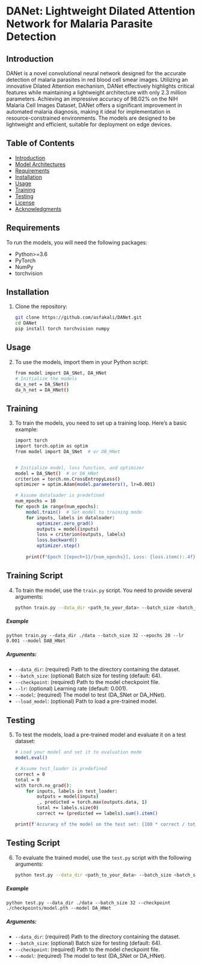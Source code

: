 # DANet: Lightweight Dilated Attention Network for Malaria Parasite Detection

## Introduction

DANet is a novel convolutional neural network designed for the accurate detection of malaria parasites in red blood cell smear images. Utilizing an innovative Dilated Attention mechanism, DANet effectively highlights critical features while maintaining a lightweight architecture with only 2.3 million parameters. Achieving an impressive accuracy of 98.02% on the NIH Malaria Cell Images Dataset, DANet offers a significant improvement in automated malaria diagnosis, making it ideal for implementation in resource-constrained environments. The models are designed to be lightweight and efficient, suitable for deployment on edge devices.

## Table of Contents

- [Introduction](#introduction)
- [Model Architectures](#model-architectures)
- [Requirements](#requirements)
- [Installation](#installation)
- [Usage](#usage)
- [Training](#training)
- [Testing](#testing)
- [License](#license)
- [Acknowledgments](#acknowledgments)



## Requirements

To run the models, you will need the following packages:

- Python>=3.6
- PyTorch
- NumPy
- torchvision

## Installation
1. Clone the repository:
   ```bash
   git clone https://github.com/asfakali/DANet.git
   cd DANet
   pip install torch torchvision numpy


## Usage
2. To use the models, import them in your Python script:
   ```bash
   from model import DA_SNet, DA_HNet
   # Initialize the models
   da_s_net = DA_SNet()
   da_h_net = DA_HNet()


## Training
3. To train the models, you need to set up a training loop. Here’s a basic example:
   ```bash
   import torch
   import torch.optim as optim
   from model import DA_SNet  # or DB_HNet


   # Initialize model, loss function, and optimizer
   model = DA_SNet()  # or DA_HNet
   criterion = torch.nn.CrossEntropyLoss()
   optimizer = optim.Adam(model.parameters(), lr=0.001)

   # Assume dataloader is predefined
   num_epochs = 10
   for epoch in range(num_epochs):
       model.train()  # Set model to training mode
       for inputs, labels in dataloader:
           optimizer.zero_grad()
           outputs = model(inputs)
           loss = criterion(outputs, labels)
           loss.backward()
           optimizer.step()
           
       print(f"Epoch [{epoch+1}/{num_epochs}], Loss: {loss.item():.4f}")

## Training Script
4. To train the model, use the `train.py` script. You need to provide several arguments:
   ```bash
   python train.py --data_dir <path_to_your_data> --batch_size <batch_size> --epochs <number_of_epochs> --lr <learning_rate> --model <DA_SNet or DA_HNet> --load_model <Path to pre-trained model>


##### Example
   ```python train.py --data_dir ./data --batch_size 32 --epochs 20 --lr 0.001 --model DAB_HNet```

##### Arguments:
   - `--data_dir`: (required) Path to the directory containing the dataset.
   - `--batch_size`: (optional) Batch size for testing (default: 64).
   - `--checkpoint`: (required) Path to the model checkpoint file.
   - `--lr`: (optional) Learning rate (default: 0.001).
   - `--model`: (required) The model to test (DA_SNet or DA_HNet).
   -  `--load_model`: (optional) Path to load a pre-trained model.
     
## Testing
5. To test the models, load a pre-trained model and evaluate it on a test dataset:
   ```bash
   # Load your model and set it to evaluation mode
   model.eval()
   
   # Assume test_loader is predefined
   correct = 0
   total = 0
   with torch.no_grad():
       for inputs, labels in test_loader:
           outputs = model(inputs)
           _, predicted = torch.max(outputs.data, 1)
           total += labels.size(0)
           correct += (predicted == labels).sum().item()
   
   print(f'Accuracy of the model on the test set: {100 * correct / total:.2f}%')
   

## Testing Script
6. To evaluate the trained model, use the `test.py` script with the following arguments:
   ```bash
   python test.py --data_dir <path_to_your_data> --batch_size <batch_size> --checkpoint <path_to_model_checkpoint> --model <DA_SNet or DA_HNet>

##### Example
   ```python test.py --data_dir ./data --batch_size 32 --checkpoint ./checkpoints/model.pth --model DA_HNet```


##### Arguments:
   - `--data_dir`: (required) Path to the directory containing the dataset.
   - `--batch_size`: (optional) Batch size for testing (default: 64).
   - `--checkpoint`: (required) Path to the model checkpoint file.
   - `--model`: (required) The model to test (DA_SNet or DA_HNet).

